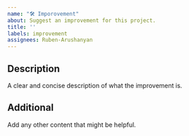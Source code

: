 ```yaml
---
name: "🛠️ Imporovement"
about: Suggest an improvement for this project.
title: ''
labels: improvement
assignees: Ruben-Arushanyan
---
```


## Description

A clear and concise description of what the improvement is.

## Additional

Add any other content that might be helpful.